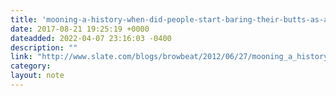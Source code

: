 ```yaml
---
title: 'mooning-a-history-when-did-people-start-baring-their-butts-as-an-insult'
date: 2017-08-21 19:25:19 +0000
dateadded: 2022-04-07 23:16:03 -0400
description: ""
link: "http://www.slate.com/blogs/browbeat/2012/06/27/mooning_a_history_when_did_people_start_baring_their_butts_as_an_insult_.html"
category:
layout: note
---
```


